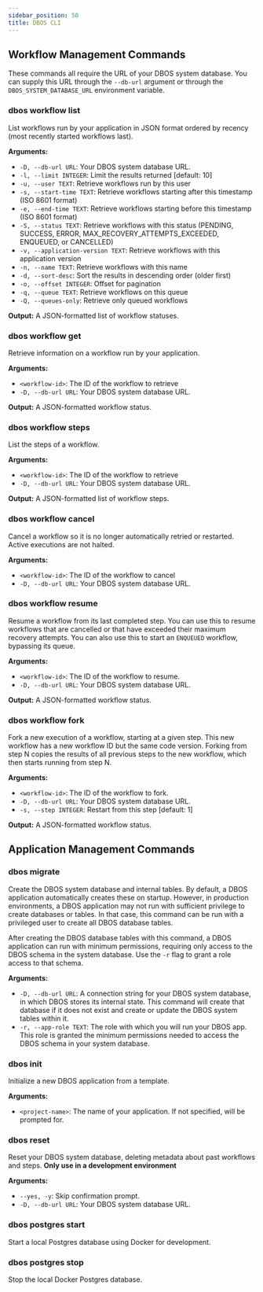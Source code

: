 ```yaml
---
sidebar_position: 50
title: DBOS CLI
---
```


## Workflow Management Commands

These commands all require the URL of your DBOS system database.
You can supply this URL through the `--db-url` argument or through the `DBOS_SYSTEM_DATABASE_URL` environment variable.

### dbos workflow list

List workflows run by your application in JSON format ordered by recency (most recently started workflows last).

**Arguments:**
- `-D, --db-url URL`: Your DBOS system database URL.
- `-l, --limit INTEGER`: Limit the results returned  [default: 10]
- `-u, --user TEXT`: Retrieve workflows run by this user
- `-s, --start-time TEXT`: Retrieve workflows starting after this timestamp (ISO 8601 format)
- `-e, --end-time TEXT`: Retrieve workflows starting before this timestamp (ISO 8601 format)
- `-S, --status TEXT`: Retrieve workflows with this status (PENDING, SUCCESS, ERROR, MAX_RECOVERY_ATTEMPTS_EXCEEDED, ENQUEUED, or CANCELLED)
- `-v, --application-version TEXT`: Retrieve workflows with this application version
- `-n, --name TEXT`: Retrieve workflows with this name
- `-d, --sort-desc`: Sort the results in descending order (older first)
- `-o, --offset INTEGER`: Offset for pagination
- `-q, --queue TEXT`: Retrieve workflows on this queue
- `-Q, --queues-only`: Retrieve only queued workflows

**Output:**
A JSON-formatted list of workflow statuses.

### dbos workflow get

Retrieve information on a workflow run by your application.

**Arguments:**
- `<workflow-id>`: The ID of the workflow to retrieve
- `-D, --db-url URL`: Your DBOS system database URL.

**Output:**
A JSON-formatted workflow status.

### dbos workflow steps

List the steps of a workflow.

**Arguments:**
- `<workflow-id>`: The ID of the workflow to retrieve
- `-D, --db-url URL`: Your DBOS system database URL.

**Output:**
A JSON-formatted list of workflow steps.

### dbos workflow cancel

Cancel a workflow so it is no longer automatically retried or restarted. Active executions are not halted.

**Arguments:**
- `<workflow-id>`: The ID of the workflow to cancel
- `-D, --db-url URL`: Your DBOS system database URL.

### dbos workflow resume

Resume a workflow from its last completed step.
You can use this to resume workflows that are cancelled or that have exceeded their maximum recovery attempts.
You can also use this to start an `ENQUEUED` workflow, bypassing its queue.

**Arguments:**
- `<workflow-id>`: The ID of the workflow to resume.
- `-D, --db-url URL`: Your DBOS system database URL.

**Output:**
A JSON-formatted workflow status.

### dbos workflow fork

Fork a new execution of a workflow, starting at a given step.
This new workflow has a new workflow ID but the same code version.
Forking from step N copies the results of all previous steps to the new workflow, which then starts running from step N.

**Arguments:**
- `<workflow-id>`: The ID of the workflow to fork.
- `-D, --db-url URL`: Your DBOS system database URL.
- `-s, --step INTEGER`: Restart from this step [default: 1]

**Output:**
A JSON-formatted workflow status.

## Application Management Commands

### dbos migrate

Create the DBOS system database and internal tables.
By default, a DBOS application automatically creates these on startup.
However, in production environments, a DBOS application may not run with sufficient privilege to create databases or tables.
In that case, this command can be run with a privileged user to create all DBOS database tables.

After creating the DBOS database tables with this command, a DBOS application can run with minimum permissions, requiring only access to the DBOS schema in the system database.
Use the `-r` flag to grant a role access to that schema.

**Arguments:**

- `-D, --db-url URL`: A connection string for your DBOS system database, in which DBOS stores its internal state. This command will create that database if it does not exist and create or update the DBOS system tables within it.
- `-r, --app-role TEXT`: The role with which you will run your DBOS app. This role is granted the minimum permissions needed to access the DBOS schema in your system database.

### dbos init

Initialize a new DBOS application from a template.

**Arguments:**
- `<project-name>`: The name of your application. If not specified, will be prompted for.

### dbos reset

Reset your DBOS system database, deleting metadata about past workflows and steps.
**Only use in a development environment**

**Arguments:**
- `--yes, -y`: Skip confirmation prompt.
- `-D, --db-url URL`: Your DBOS system database URL.

### dbos postgres start

Start a local Postgres database using Docker for development.

### dbos postgres stop

Stop the local Docker Postgres database.
